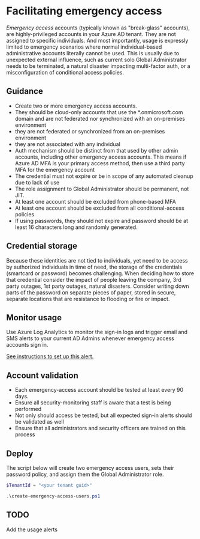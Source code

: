 # Facilitating emergency access

_Emergency access_ accounts (typically known as "break-glass" accounts), are highly-privileged accounts in your Azure AD tenant. They are not assigned to specific individuals. And most importantly, usage is expressly limited to emergency scenarios where normal individual-based administrative accounts literally cannot be used. This is usually due to unexpected external influence, such as current solo Global Administrator needs to be terminated, a natural disaster impacting multi-factor auth, or a misconfiguration of conditional access policies.

## Guidance

* Create two or more emergency access accounts.
* They should be cloud-only accounts that use the *.onmicrosoft.com domain and are not federated nor synchronized with an on-premises environment
* they are not federated or synchronized from an on-premises environment
* they are not associated with any individual
* Auth mechanism should be distinct from that used by other admin accounts, including other emergency access accounts. This means if Azure AD MFA is your primary access method, then use a third party MFA for the emergency account
* The credential must not expire or be in scope of any automated cleanup due to lack of use
* The role assignment to Global Administrator should be permanent, not JIT.
* At least one account should be excluded from phone-based MFA
* At least one account should be excluded from all conditional-access policies
* If using passwords, they should not expire and password should be at least 16 characters long and randomly generated.

## Credential storage

Because these identities are not tied to individuals, yet need to be access by authorized individuals in time of need, the storage of the credentials (smartcard or password) becomes challenging. When deciding how to store that credential consider the impact of people leaving the company, 3rd party outages, 1st party outages, natural disasters. Consider writing down parts of the password on separate pieces of paper, stored in secure, separate locations that are resistance to flooding or fire or impact.

## Monitor usage

Use Azure Log Analytics to monitor the sign-in logs and trigger email and SMS alerts to your current AD Admins whenever emergency access accounts sign in.

[See instructions to set up this alert.](./usage-alert.md)

## Account validation

* Each emergency-access account should be tested at least every 90 days.
* Ensure all security-monitoring staff is aware that a test is being performed
* Not only should access be tested, but all expected sign-in alerts should be validated as well
* Ensure that all administrators and security officers are trained on this process

## Deploy

The script below will create two emergency access users, sets their password policy, and assign them the Global Administrator role.

```powershell
$TenantId = "<your tenant guid>"

.\create-emergency-access-users.ps1
```

## TODO

Add the usage alerts
